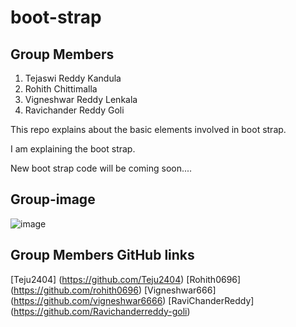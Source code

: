 # boot-strap
## Group Members

1. Tejaswi Reddy Kandula
2. Rohith Chittimalla
3. Vigneshwar Reddy Lenkala
4. Ravichander Reddy Goli

This repo explains about the basic elements involved in boot strap.

  
I am explaining the boot strap.

New boot strap code will be coming soon....

## Group-image
![image](https://github.com/Teju2404/boot-strap/blob/master/Group-image.jpeg)


## Group Members GitHub links 
[Teju2404] (https://github.com/Teju2404)
[Rohith0696] (https://github.com/rohith0696)
[Vigneshwar666] (https://github.com/vigneshwar6666)
[RaviChanderReddy] (https://github.com/Ravichanderreddy-goli)
